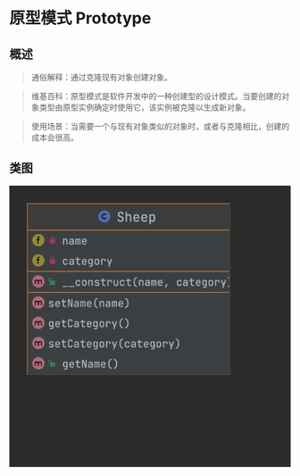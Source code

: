 # 原型模式 Prototype

## 概述
> 通俗解释：通过克隆现有对象创建对象。

> 维基百科：原型模式是软件开发中的一种创建型的设计模式。当要创建的对象类型由原型实例确定时使用它，该实例被克隆以生成新对象。

> 使用场景：当需要一个与现有对象类似的对象时，或者与克隆相比，创建的成本会很高。

## 类图
![](Prototype.png)